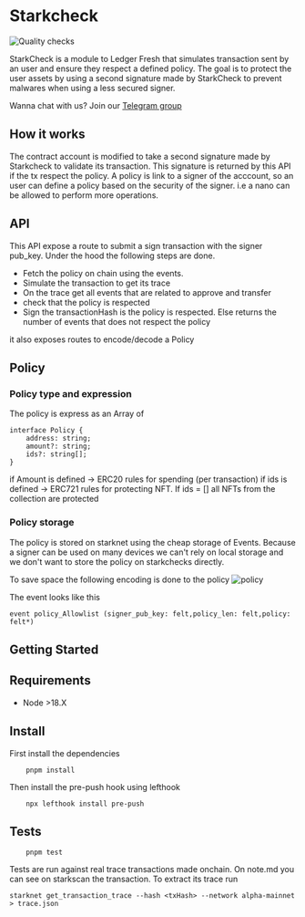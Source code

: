 # Starkcheck

![Quality checks](https://github.com/ledgerhq/StarkCheck/actions/workflows/quality.yml/badge.svg?branch=main)

StarkCheck is a module to Ledger Fresh that simulates transaction sent by an user and ensure they respect a defined policy.
The goal is to protect the user assets by using a second signature made by StarkCheck to prevent malwares when using a less secured signer.

Wanna chat with us? Join our [Telegram group](https://t.me/+_cZcU5wZvyhmM2U0)

## How it works

The contract account is modified to take a second signature made by Starkcheck to validate its transaction. This signature is returned by this API if the tx respect the policy.
A policy is link to a signer of the acccount, so an user can define a policy based on the security of the signer. i.e a nano can be allowed to perform more operations.

## API

This API expose a route to submit a sign transaction with the signer pub_key. Under the hood the following steps are done.

- Fetch the policy on chain using the events.
- Simulate the transaction to get its trace
- On the trace get all events that are related to approve and transfer
- check that the policy is respected
- Sign the transactionHash is the policy is respected. Else returns the number of events that does not respect the policy

it also exposes routes to encode/decode a Policy

## Policy

### Policy type and expression

The policy is express as an Array of

```
interface Policy {
    address: string;
    amount?: string;
    ids?: string[];
}
```

if Amount is defined -> ERC20 rules for spending (per transaction)
if ids is defined -> ERC721 rules for protecting NFT. If ids = [] all NFTs from the collection are protected

### Policy storage

The policy is stored on starknet using the cheap storage of Events. Because a signer can be used on many devices we can't rely on local storage and we don't want to store the policy on starkchecks directly.

To save space the following encoding is done to the policy
![policy](https://user-images.githubusercontent.com/5360522/218427340-a840e045-4860-4ca4-aebf-7f9f08c89051.png)

The event looks like this

`event policy_Allowlist (signer_pub_key: felt,policy_len: felt,policy: felt*)`

## Getting Started

## Requirements

- Node >18.X

## Install

First install the dependencies

```shell
    pnpm install
```

Then install the pre-push hook using lefthook

```shell
    npx lefthook install pre-push
```

## Tests

```shell
    pnpm test
```

Tests are run against real trace transactions made onchain. On note.md you can see on starkscan the transaction.
To extract its trace run

    starknet get_transaction_trace --hash <txHash> --network alpha-mainnet > trace.json
